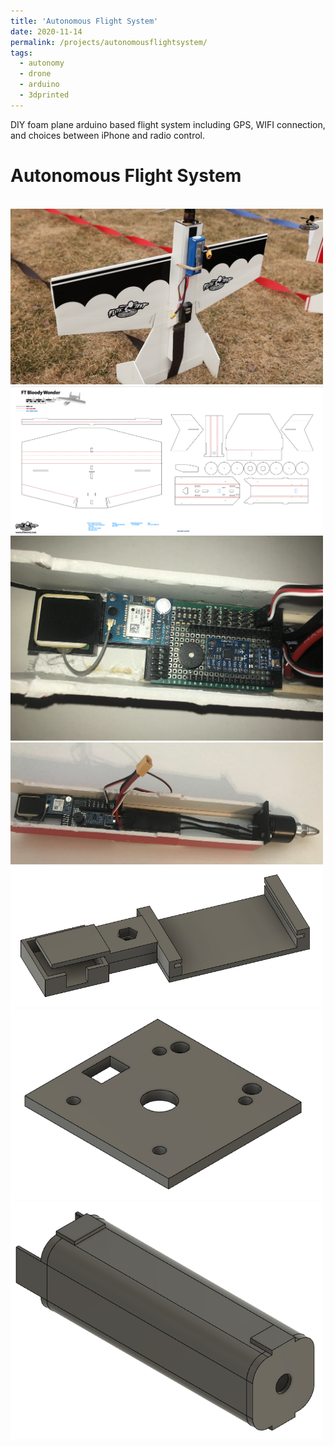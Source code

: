 ```yaml
---
title: 'Autonomous Flight System'
date: 2020-11-14
permalink: /projects/autonomousflightsystem/
tags:
  - autonomy
  - drone
  - arduino
  - 3dprinted
---
```


DIY foam plane arduino based flight system including GPS, WIFI connection, and choices between iPhone and radio control.

Autonomous Flight System
======
<br/><img src='/images/planeimage.jpeg' style='width:500px;'>
<br/><img src='/images/planeplans.png' style='width:500px;'>
<br/><img src='/images/planecircuit.png' style='width:500px;'>
<br/><img src='/images/planeelectronics.png' style='width:500px;'>
<br/><img src='/images/circuitmodel.png' style='width:500px;'>
<br/><img src='/images/motormountmodel.png' style='width:500px;'>
<br/><img src='/images/batterymodel.png' style='width:500px;'>
